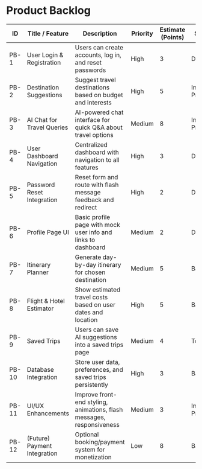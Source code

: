 # Product Backlog

| ID     | Title / Feature              | Description                                                              | Priority | Estimate (Points) | Status     |
|--------|------------------------------|--------------------------------------------------------------------------|----------|-------------------|------------|
| PB-1   | User Login & Registration    | Users can create accounts, log in, and reset passwords                   | High     | 3                 | Done       |
| PB-2   | Destination Suggestions      | Suggest travel destinations based on budget and interests                | High     | 5                 | In Progress|
| PB-3   | AI Chat for Travel Queries   | AI-powered chat interface for quick Q&A about travel options             | Medium   | 8                 | In Progress|
| PB-4   | User Dashboard Navigation    | Centralized dashboard with navigation to all features                    | High     | 3                 | Done       |
| PB-5   | Password Reset Integration   | Reset form and route with flash message feedback and redirect            | High     | 2                 | Done       |
| PB-6   | Profile Page UI              | Basic profile page with mock user info and links to dashboard            | Medium   | 2                 | Done       |
| PB-7   | Itinerary Planner            | Generate day-by-day itinerary for chosen destination                     | Medium   | 5                 | Backlog    |
| PB-8   | Flight & Hotel Estimator     | Show estimated travel costs based on user dates and location             | High     | 5                 | Backlog    |
| PB-9   | Saved Trips                  | Users can save AI suggestions into a saved trips page                    | Medium   | 4                 | To Do      |
| PB-10  | Database Integration         | Store user data, preferences, and saved trips persistently               | High     | 3                 | Backlog    |
| PB-11  | UI/UX Enhancements           | Improve front-end styling, animations, flash messages, responsiveness    | Medium   | 3                 | In Progress|
| PB-12  | (Future) Payment Integration | Optional booking/payment system for monetization                         | Low      | 8                 | Backlog    |
